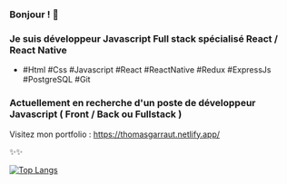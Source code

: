 ### Bonjour ! 👋

### Je suis développeur Javascript Full stack spécialisé React / React Native

- #Html #Css #Javascript #React #ReactNative #Redux #ExpressJs #PostgreSQL #Git




### Actuellement en recherche d'un poste de développeur Javascript ( Front / Back ou Fullstack )

Visitez mon portfolio : https://thomasgarraut.netlify.app/

✨✨


[![Top Langs](https://github-readme-stats.vercel.app/api/top-langs/?username=Thomas-279&theme=calm&layout=compact)](https://github.com/Thomas-279/github-readme-stats)
